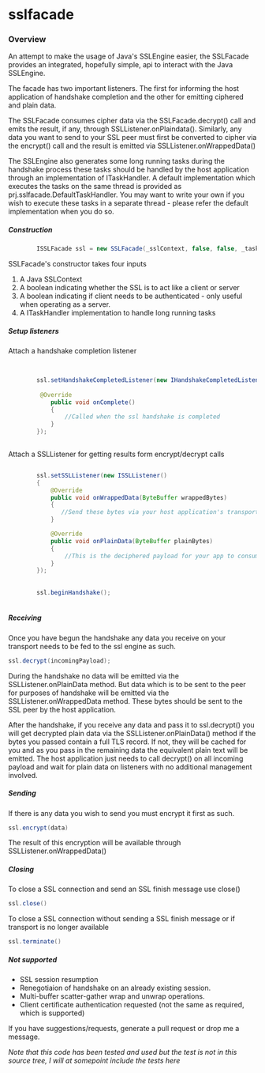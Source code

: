 sslfacade
=========

### Overview

An attempt to make the usage of Java's SSLEngine easier, the SSLFacade provides an integrated, hopefully simple, api to interact with the Java SSLEngine.

The facade has two important listeners. The first for informing the host application of handshake completion and the other for emitting ciphered and plain data.

The SSLFacade consumes cipher data via the SSLFacade.decrypt() call and emits the result, if any, through SSLListener.onPlaindata(). Similarly, any data you want to send to your SSL peer must first be converted to cipher via the encrypt() call and the result is emitted via SSLListener.onWrappedData()

The SSLEngine also generates some long running tasks during the handshake process these tasks should be handled by the host application through an implementation of ITaskHandler. A default implementation which executes the tasks on the same thread is provided as prj.sslfacade.DefaultTaskHandler. You may want to write your own if you wish to execute these tasks in a separate thread - please refer the default implementation when you do so.


##### Construction

```java
        ISSLFacade ssl = new SSLFacade(_sslContext, false, false, _taskHandler);
```

SSLFacade's constructor takes four inputs

1. A Java SSLContext
2. A boolean indicating whether the SSL is to act like a client or server
3. A boolean indicating if client needs to be authenticated - only useful when operating as a server.
4. A ITaskHandler implementation to handle long running tasks

##### Setup listeners

Attach a handshake completion listener

```java
    
        
        ssl.setHandshakeCompletedListener(new IHandshakeCompletedListener(){
        
         @Override
            public void onComplete()
            {
                //Called when the ssl handshake is completed
            }
        });
        
```

Attach a SSLListener for getting results form encrypt/decrypt calls

```java

        ssl.setSSLListener(new ISSLListener()
        {
            @Override
            public void onWrappedData(ByteBuffer wrappedBytes)
            {
               //Send these bytes via your host application's transport
            }

            @Override
            public void onPlainData(ByteBuffer plainBytes)
            {
                //This is the deciphered payload for your app to consume   
            }
        });
        
         
        ssl.beginHandshake();
        
```

##### Receiving

Once you have begun the handshake any data you receive on your transport needs to be fed to the ssl engine as such.

```java
ssl.decrypt(incomingPayload);
```
During the handshake no data will be emitted via the SSLListener.onPlainData method. But data which is to be sent to the peer for purposes of handshake will be emitted via the SSLListener.onWrappedData method. These bytes should be sent to the SSL peer by the host application.

After the handshake, if you receive any data and pass it to ssl.decrypt() you will get decrypted plain data via the SSLListener.onPlainData() method if the bytes you passed contain a full TLS record. If not, they will be cached for you and as you pass in the remaining data the equivalent plain text will be emitted. The host application just needs to call decrypt() on all incoming payload and wait for plain data on listeners with no additional management involved.

##### Sending

If there is any data you wish to send you must encrypt it first as such.

```java
ssl.encrypt(data)
```
The result of this encryption will be available through SSLListener.onWrappedData()

##### Closing

To close a SSL connection and send an SSL finish message use close()

```java
ssl.close()
```

To close a SSL connection without sending a SSL finish message or if transport is no longer available

```java
ssl.terminate()
```

##### Not supported

* SSL session resumption
* Renegotiaion of handshake on an already existing session.
* Multi-buffer scatter-gather wrap and unwrap operations.
* Client certificate authentication requested (not the same as required, which is supported)


If you have suggestions/requests, generate a pull request or drop me a message.

*Note that this code has been tested and used but the test is not in this source tree, I will at somepoint include the tests here*

